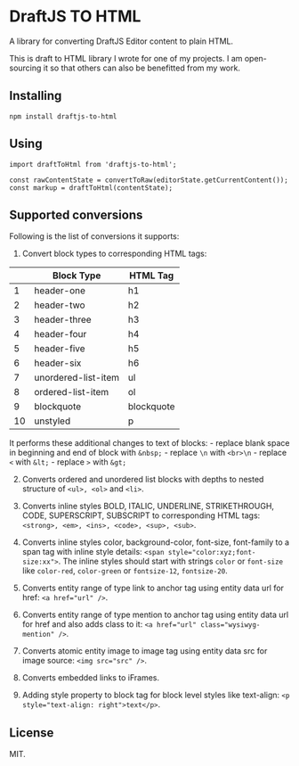 # DraftJS TO HTML

A library for converting DraftJS Editor content to plain HTML.

This is draft to HTML library I wrote for one of my projects. I am open-sourcing it so that others can also be benefitted from my work.

## Installing

`npm install draftjs-to-html`

## Using

```
import draftToHtml from 'draftjs-to-html';

const rawContentState = convertToRaw(editorState.getCurrentContent());
const markup = draftToHtml(contentState);
```

## Supported conversions
Following is the list of conversions it supports:

1. Convert block types to corresponding HTML tags:

  || Block Type | HTML Tag |
  | -------- | -------- | -------- |
  | 1 | header-one | h1 |
  | 2 | header-two | h2 |
  | 3 | header-three | h3 |
  | 4 | header-four | h4 |
  | 5 | header-five | h5 |
  | 6 | header-six | h6 |
  | 7 | unordered-list-item | ul |
  | 8 | ordered-list-item | ol |
  | 9 | blockquote | blockquote |
  | 10 | unstyled | p |

  It performs these additional changes to text of blocks:
    - replace blank space in beginning and end of block with `&nbsp;`
    - replace `\n` with `<br>\n`
    - replace `<` with `&lt;`
    - replace `>` with `&gt;`

2. Converts ordered and unordered list blocks with depths to nested structure of `<ul>, <ol>` and `<li>`.

3. Converts inline styles BOLD, ITALIC, UNDERLINE, STRIKETHROUGH, CODE, SUPERSCRIPT, SUBSCRIPT to corresponding HTML tags: `<strong>, <em>, <ins>, <code>, <sup>, <sub>`.

4. Converts inline styles color, background-color, font-size, font-family to a span tag with inline style details:
`<span style="color:xyz;font-size:xx">`. The inline styles should start with strings `color` or `font-size` like `color-red`, `color-green` or `fontsize-12`, `fontsize-20`.

5. Converts entity range of type link to anchor tag using entity data url for href: `<a href="url" />`.

6. Converts entity range of type mention to anchor tag using entity data url for href and also adds class to it: `<a href="url" class="wysiwyg-mention" />`.

7. Converts atomic entity image to image tag using entity data src for image source: `<img src="src" />`.

8. Converts embedded links to iFrames.

9. Adding style property to block tag for block level styles like text-align: `<p style="text-align: right">text</p>`.

## License
MIT.
